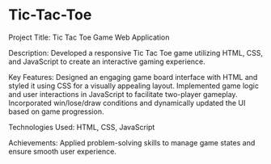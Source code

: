 # Tic-Tac-Toe
Project Title: Tic Tac Toe Game Web Application

Description: Developed a responsive Tic Tac Toe game utilizing HTML, CSS, and JavaScript to create an interactive gaming experience.

Key Features:
Designed an engaging game board interface with HTML and styled it using CSS for a visually appealing layout.
Implemented game logic and user interactions in JavaScript to facilitate two-player gameplay.
Incorporated win/lose/draw conditions and dynamically updated the UI based on game progression.

Technologies Used: HTML, CSS, JavaScript

Achievements:
Applied problem-solving skills to manage game states and ensure smooth user experience.
